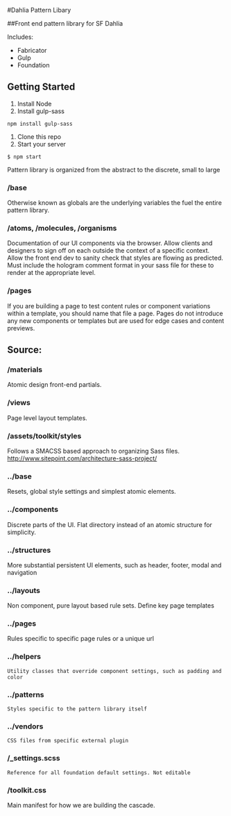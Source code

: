 #Dahlia Pattern Libary

##Front end pattern library for SF Dahlia

Includes:

* Fabricator
* Gulp
* Foundation

## Getting Started

1. Install Node
1. Install gulp-sass

```
npm install gulp-sass
```

1. Clone this repo
1. Start your server

```
$ npm start
```

Pattern library is organized from the abstract to the discrete, small to large

### /base
Otherwise known as globals are the underlying variables the fuel the entire pattern library.

### /atoms, /molecules, /organisms
Documentation of our UI components via the browser. Allow clients and designers to sign off on each outside the context of a specific context. Allow the front end dev to sanity check that styles are flowing as predicted. Must include the hologram comment format in your sass file for these to render at the appropriate level.

### /pages
If you are building a page to test content rules or component variations within a template, you should name that file a page. Pages do not introduce any new components or templates but are used for edge cases and content previews.

## Source:

### /materials
Atomic design front-end partials.

### /views
Page level layout templates.

### /assets/toolkit/styles
Follows a SMACSS based approach to organizing Sass files.
http://www.sitepoint.com/architecture-sass-project/

### ../base
Resets, global style settings and simplest atomic elements.

### ../components
Discrete parts of the UI. Flat directory instead of an atomic structure for simplicity.

### ../structures
More substantial persistent UI elements, such as header, footer, modal and navigation

### ../layouts
Non component, pure layout based rule sets. Define key page templates

### ../pages
Rules specific to specific page rules or a unique url

### ../helpers
    Utility classes that override component settings, such as padding and color

### ../patterns
    Styles specific to the pattern library itself

### ../vendors
    CSS files from specific external plugin

### /_settings.scss
    Reference for all foundation default settings. Not editable

### /toolkit.css
Main manifest for how we are building the cascade. 
